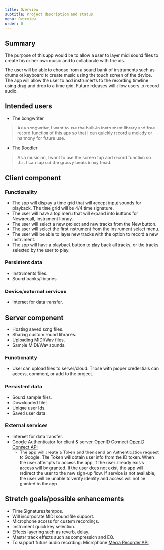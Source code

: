 ```yaml
---
title: Overview
subtitle: Project description and status
menu: Overview
order: 0
---
```



## Summary



The purpose of this app would be to allow a user to layer midi sound files to create 
his or her own music and to collaborate with friends.

The user will be able to choose from a sound bank of instruments such as drums or keyboard to create music using the touch screen of 
the device.  The app will allow the user to add instruments to the recording timeline using drag and drop to a time grid. Future releases
will allow users to record audio.



## Intended users


*  The Songwriter

> As a songwriter, I want to use the built-in instrument library and free record function of this app so that I can quickly record a melody or harmony for future use.


*  The Doodler

> As a musician, I want to use the screen tap and record function so that I can tap out the groovy beats in my head.

## Client component

### Functionality

*  The app will display a time grid that will accept input sounds for playback.  The time grid will be 4/4 time signature.
*  The user will have a top menu that will expand into buttons for New/recall, instrument library.
*  The user will select a new project and new tracks from the New button.
*  The user will select the first instrument from the instrument select menu.
*  The user will be able to layer new tracks with the option to record a new instrument.
*  The app will have a playback button to play back all tracks, or the tracks selected by the user to play.



### Persistent data

*  Instruments files.
*  Sound banks/libraries.
  
### Device/external services

*  Internet for data transfer.

## Server component

*  Hosting saved song files.
*  Sharing custom sound libraries.
*  Uploading MIDI/Wav files.
*  Sample MIDI/Wav sounds.

### Functionality

*  User can upload files to server/cloud.  Those with proper credentials can access, comment, or add to the project.

### Persistent data

*  Sound sample files.
*  Downloaded files.
*  Unique user Ids.
*  Saved user data.

### External services

*  Internet for data transfer.
*  Google Authenticator for client & server.
   OpenID Connect <a href="https://developers.google.com/identity/protocols/oauth2/openid-connect?hl=en">OpenID Connect API</a>
   *  The app will create a Token and then send an Authentication request to Google. The Token will obtain user info from the ID token. 
      When the user attempts to access the app, if the user already exists access will be granted.  If the user does not exist, the app will redirect the user to the new sign-up flow.
      If service is not available, the user will be unable to verify identity and access will not be granted to the app.
 
## Stretch goals/possible enhancements 

* Time Signatures/tempos.
* Will incorporate MIDI sound file support.
* Microphone access for custom recordings.  
* Instrument quick key selection.
* Effects layering such as reverb, delay.
* Master track effects such as compression and EQ.
* To support future audio recording: Microphone <a href="https://developer.android.com/reference/android/media/MediaRecorder">Media Recorder API</a>
